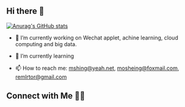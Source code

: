 ## Hi there 👋

<!--
**zhynin/zhynin** is a ✨ _special_ ✨ repository because its `README.md` (this file) appears on your GitHub profile.


Here are some ideas to get you started:

- 🔭 I’m currently working on ...
- 🌱 I’m currently learning ...
- 👯 I’m looking to collaborate on ...
- 🤔 I’m looking for help with ...
- 💬 Ask me about ...
- 📫 How to reach me: ...
- 😄 Pronouns: ...
- ⚡ Fun fact: ...
-->

[![Anurag's GitHub stats](https://github-readme-stats.vercel.app/api?username=zhynin&show_icons=true&theme=vue)](https://github.com/anuraghazra/github-readme-stats)


- 🔭 I’m currently working on Wechat applet, achine learning, cloud computing and big data.

- 🌱 I’m currently learning

- 📫 How to reach me: mshing@yeah.net, mosheing@foxmail.com, remlrtor@gmail.com

## Connect with Me 🤝🏻


